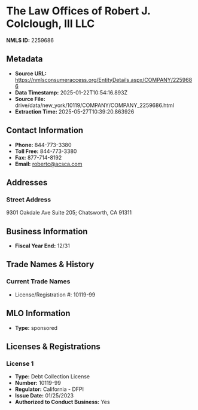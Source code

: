 # The Law Offices of Robert J. Colclough, III LLC

**NMLS ID:** 2259686

## Metadata
- **Source URL:** https://nmlsconsumeraccess.org/EntityDetails.aspx/COMPANY/2259686
- **Data Timestamp:** 2025-01-22T10:54:16.893Z
- **Source File:** drive/data/new_york/10119/COMPANY/COMPANY_2259686.html
- **Extraction Time:** 2025-05-27T10:39:20.863926

## Contact Information
- **Phone:** 844-773-3380
- **Toll Free:** 844-773-3380
- **Fax:** 877-714-8192
- **Email:** robertc@acsca.com

## Addresses
### Street Address
9301 Oakdale Ave Suite 205; Chatsworth, CA 91311

## Business Information
- **Fiscal Year End:** 12/31

## Trade Names & History
### Current Trade Names
- License/Registration #: 10119-99

## MLO Information
- **Type:** sponsored

## Licenses & Registrations

### License 1
- **Type:** Debt Collection License
- **Number:** 10119-99
- **Regulator:** California - DFPI
- **Issue Date:** 01/25/2023
- **Authorized to Conduct Business:** Yes
